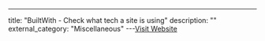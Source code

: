 ---
title: "BuiltWith - Check what tech a site is using"
description: ""
external_category: "Miscellaneous"
---[Visit Website](https://builtwith.com/)

